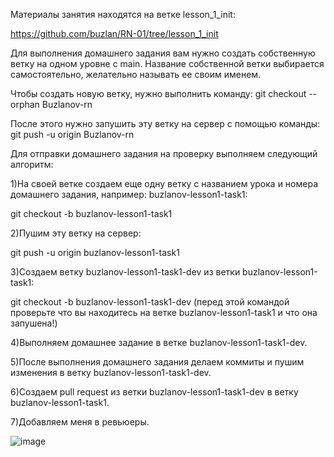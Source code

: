Материалы занятия находятся на ветке lesson_1_init:

https://github.com/buzlan/RN-01/tree/lesson_1_init

Для выполнения домашнего задания вам нужно создать собственную ветку на одном уровне с main. Название собственной ветки выбирается самостоятельно, желательно называть ее своим именем.

Чтобы создать новую ветку, нужно выполнить команду: git checkout --orphan Buzlanov-rn

После этого нужно запушить эту ветку на сервер с помощью команды: git push -u origin Buzlanov-rn

Для отправки домашнего задания на проверку выполняем следующий алгоритм:

1)На своей ветке создаем еще одну ветку с названием урока и номера домашнего задания, например: buzlanov-lesson1-task1:

git checkout -b buzlanov-lesson1-task1

2)Пушим эту ветку на сервер:

git push -u origin buzlanov-lesson1-task1

3)Создаем ветку buzlanov-lesson1-task1-dev из ветки buzlanov-lesson1-task1:

git checkout -b buzlanov-lesson1-task1-dev (перед этой командой проверьте что вы находитесь на ветке buzlanov-lesson1-task1 и что она запушена!)

4)Выполняем домашнее задание в ветке buzlanov-lesson1-task1-dev.

5)После выполнения домашнего задания делаем коммиты и пушим изменения в ветку buzlanov-lesson1-task1-dev.

6)Создаем pull request из ветки buzlanov-lesson1-task1-dev в ветку buzlanov-lesson1-task1.

7)Добавляем меня в ревьюеры.

![image](https://github.com/buzlan/RN-01/assets/53368949/52a1772c-c3ef-4d06-a456-0d4b187be704)
